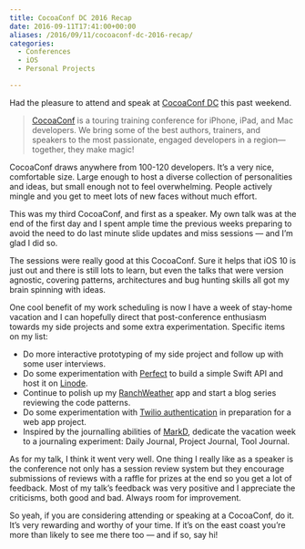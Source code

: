 ```yaml
---
title: CocoaConf DC 2016 Recap
date: 2016-09-11T17:41:00+00:00
aliases: /2016/09/11/cocoaconf-dc-2016-recap/
categories:
  - Conferences
  - iOS
  - Personal Projects

---
```

Had the pleasure to attend and speak at [CocoaConf DC][1] this past weekend.

> [CocoaConf][2] is a touring training conference for iPhone, iPad, and Mac developers. We bring some of the best authors, trainers, and speakers to the most passionate, engaged developers in a region—together, they make magic!

CocoaConf draws anywhere from 100-120 developers. It&#8217;s a very nice, comfortable size. Large enough to host a diverse collection of personalities and ideas, but small enough not to feel overwhelming. People actively mingle and you get to meet lots of new faces without much effort.

This was my third CocoaConf, and first as a speaker. My own talk was at the end of the first day and I spent ample time the previous weeks preparing to avoid the need to do last minute slide updates and miss sessions &#8212; and I&#8217;m glad I did so.

The sessions were really good at this CocoaConf. Sure it helps that iOS 10 is just out and there is still lots to learn, but even the talks that were version agnostic, covering patterns, architectures and bug hunting skills all got my brain spinning with ideas.

One cool benefit of my work scheduling is now I have a week of stay-home vacation and I can hopefully direct that post-conference enthusiasm towards my side projects and some extra experimentation. Specific items on my list:

  * Do more interactive prototyping of my side project and follow up with some user interviews.
  * Do some experimentation with [Perfect][3] to build a simple Swift API and host it on [Linode][4].
  * Continue to polish up my [RanchWeather][5] app and start a blog series reviewing the code patterns.
  * Do some experimentation with [Twilio authentication][6] in preparation for a web app project.
  * Inspired by the journalling abilities of [MarkD][7], dedicate the vacation week to a journaling experiment: Daily Journal, Project Journal, Tool Journal. 

As for my talk, I think it went very well. One thing I really like as a speaker is the conference not only has a session review system but they encourage submissions of reviews with a raffle for prizes at the end so you get a lot of feedback. Most of my talk&#8217;s feedback was very positive and I appreciate the criticisms, both good and bad. Always room for improvement.

So yeah, if you are considering attending or speaking at a CocoaConf, do it. It&#8217;s very rewarding and worthy of your time. If it&#8217;s on the east coast you&#8217;re more than likely to see me there too &#8212; and if so, say hi!

 [1]: http://cocoaconf.com/dc-2016
 [2]: http://cocoaconf.com/
 [3]: http://perfect.org/
 [4]: https://www.linode.com/
 [5]: https://github.com/bignerdranch/RanchWeather
 [6]: https://www.twilio.com/authy
 [7]: https://twitter.com/borkware